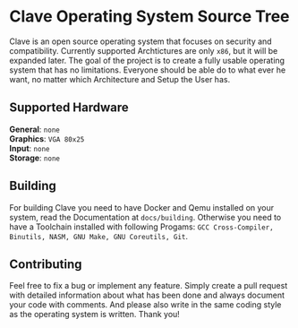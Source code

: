 # Clave Operating System Source Tree

Clave is an open source operating system that focuses on security and compatibility. Currently supported Archtictures are only `x86`, but it will be expanded later. The goal of the project is to create a fully usable operating system that has no limitations. Everyone should be able do to what ever he want, no matter which Architecture and Setup the User has.

## Supported Hardware

**General**: `none` \
**Graphics**: `VGA 80x25` \
**Input**: `none` \
**Storage**: `none`

## Building

For building Clave you need to have Docker and Qemu installed on your system, read the Documentation at `docs/building`. Otherwise you need to have a Toolchain installed with following Progams: `GCC Cross-Compiler, Binutils, NASM, GNU Make, GNU Coreutils, Git`.

## Contributing

Feel free to fix a bug or implement any feature. Simply create a pull request with detailed information about what has been done and always document your code with comments. And please also write in the same coding style as the operating system is written. Thank you!
